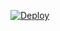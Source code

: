  [![Deploy](https://www.herokucdn.com/deploy/button.svg)](https://github.com/bolavefasfas/qbittorrent-to-rclone-herokuxx) 

